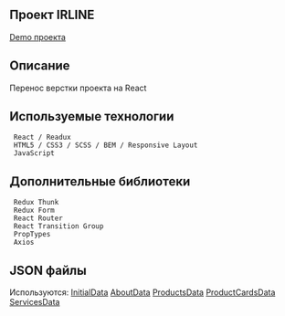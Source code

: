 ## Проект IRLINE

[Demo проекта](https://evgenymir.github.io/irline-react/build/index.html)

## Описание
Перенос верстки проекта на React

## Используемые технологии
```
 React / Readux
 HTML5 / CSS3 / SCSS / BEM / Responsive Layout
 JavaScript
```

## Дополнительные библиотеки
```
 Redux Thunk
 Redux Form
 React Router
 React Transition Group
 PropTypes
 Axios
```

## JSON файлы
Используются:
  [InitialData](https://evgenymir.github.io/irline-react/build/AppData.json)
  [AboutData](https://evgenymir.github.io/irline-react/build/AboutData.json)
  [ProductsData](https://evgenymir.github.io/irline-react/build/ProductsData.json)
  [ProductCardsData](https://evgenymir.github.io/irline-react/build/ProductCardsData.json)
  [ServicesData](https://evgenymir.github.io/irline-react/build/ServicesData.json)
